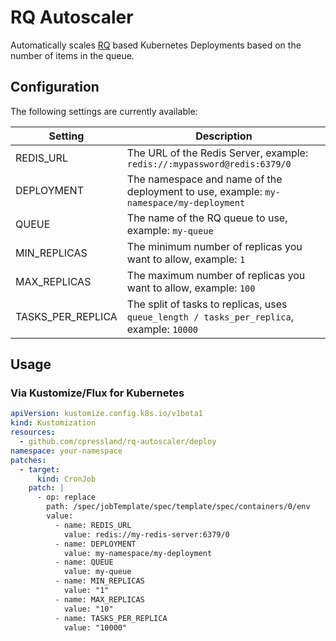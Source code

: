 # RQ Autoscaler

Automatically scales [RQ](https://github.com/rq/rq) based Kubernetes Deployments based on the number of items in the queue.

## Configuration

The following settings are currently available:

| Setting | Description |
| ------- | ----------- |
| REDIS_URL | The URL of the Redis Server, example: `redis://:mypassword@redis:6379/0` |
| DEPLOYMENT | The namespace and name of the deployment to use, example: `my-namespace/my-deployment` |
| QUEUE | The name of the RQ queue to use, example: `my-queue` |
| MIN_REPLICAS | The minimum number of replicas you want to allow, example: `1` |
| MAX_REPLICAS | The maximum number of replicas you want to allow, example: `100` |
| TASKS_PER_REPLICA | The split of tasks to replicas, uses `queue_length / tasks_per_replica`, example: `10000` |

## Usage

### Via Kustomize/Flux for Kubernetes

```yaml
apiVersion: kustomize.config.k8s.io/v1beta1
kind: Kustomization
resources:
  - github.com/cpressland/rq-autoscaler/deploy
namespace: your-namespace
patches:
  - target:
      kind: CronJob
    patch: |
      - op: replace
        path: /spec/jobTemplate/spec/template/spec/containers/0/env
        value:
          - name: REDIS_URL
            value: redis://my-redis-server:6379/0
          - name: DEPLOYMENT
            value: my-namespace/my-deployment
          - name: QUEUE
            value: my-queue
          - name: MIN_REPLICAS
            value: "1"
          - name: MAX_REPLICAS
            value: "10"
          - name: TASKS_PER_REPLICA
            value: "10000"
```
